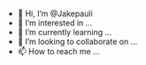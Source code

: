 - 👋 Hi, I’m @Jakepauli
- 👀 I’m interested in ...
- 🌱 I’m currently learning ...
- 💞️ I’m looking to collaborate on ...
- 📫 How to reach me ...

<!---
Jakepauli/Jakepauli is a ✨ special ✨ repository because its `README.md` (this file) appears on your GitHub profile.
You can click the Preview link to take a look at your changes.
--->
